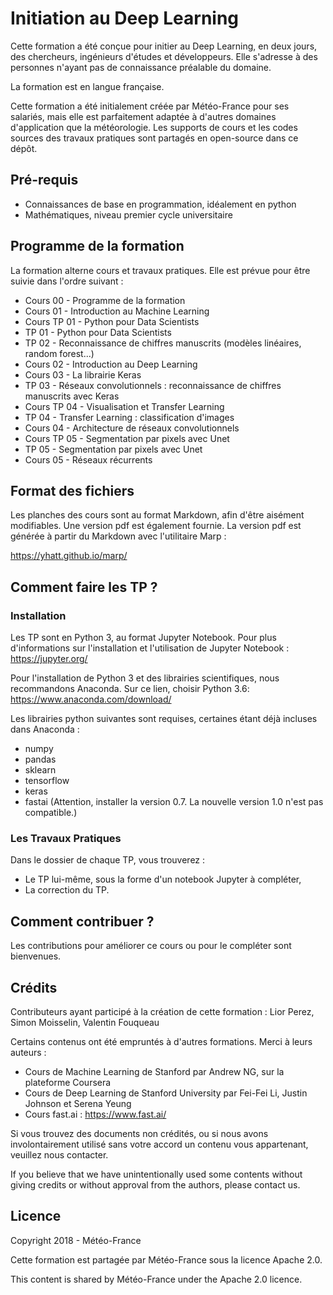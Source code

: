 # Initiation au Deep Learning

Cette formation a été conçue pour initier au Deep Learning, en deux jours, des chercheurs, ingénieurs d'études et développeurs. Elle s'adresse à des personnes n'ayant pas de connaissance préalable du domaine.

La formation est en langue française.

Cette formation a été initialement créée par Météo-France pour ses salariés, mais elle est parfaitement adaptée à d'autres domaines d'application que la météorologie. Les supports de cours et les codes sources des travaux pratiques sont partagés en open-source dans ce dépôt.

## Pré-requis

  * Connaissances de base en programmation, idéalement en python
  * Mathématiques, niveau premier cycle universitaire

## Programme de la formation

La formation alterne cours et travaux pratiques. Elle est prévue pour être suivie dans l'ordre suivant :

  * Cours 00    - Programme de la formation
  * Cours 01    - Introduction au Machine Learning
  * Cours TP 01 - Python pour Data Scientists
  * TP 01       - Python pour Data Scientists
  * TP 02       - Reconnaissance de chiffres manuscrits (modèles linéaires, random forest...)
  * Cours 02    - Introduction au Deep Learning
  * Cours 03    - La librairie Keras
  * TP 03       - Réseaux convolutionnels : reconnaissance de chiffres manuscrits avec Keras
  * Cours TP 04 - Visualisation et Transfer Learning
  * TP 04       - Transfer Learning : classification d'images
  * Cours 04    - Architecture de réseaux convolutionnels
  * Cours TP 05 - Segmentation par pixels avec Unet
  * TP 05       - Segmentation par pixels avec Unet
  * Cours 05    - Réseaux récurrents
  
## Format des fichiers

Les planches des cours sont au format Markdown, afin d'être aisément modifiables. Une version pdf est également fournie. La version pdf est générée à partir du Markdown avec l'utilitaire Marp :

https://yhatt.github.io/marp/

## Comment faire les TP ?

### Installation

Les TP sont en Python 3, au format Jupyter Notebook. Pour plus d'informations sur l'installation et l'utilisation de Jupyter Notebook : https://jupyter.org/

Pour l'installation de Python 3 et des librairies scientifiques, nous recommandons Anaconda. Sur ce lien, choisir Python 3.6:
https://www.anaconda.com/download/

Les librairies python suivantes sont requises, certaines étant déjà incluses dans Anaconda :

  * numpy
  * pandas
  * sklearn
  * tensorflow
  * keras
  * fastai (Attention, installer la version 0.7. La nouvelle version 1.0 n'est pas compatible.)

### Les Travaux Pratiques

Dans le dossier de chaque TP, vous trouverez :

  * Le TP lui-même, sous la forme d'un notebook Jupyter à compléter,
  * La correction du TP.

## Comment contribuer ?

Les contributions pour améliorer ce cours ou pour le compléter sont bienvenues.

## Crédits

Contributeurs ayant participé à la création de cette formation : Lior Perez, Simon Moisselin, Valentin Fouqueau

Certains contenus ont été empruntés à d'autres formations. Merci à leurs auteurs :

  * Cours de Machine Learning de Stanford par Andrew NG, sur la plateforme Coursera
  * Cours de Deep Learning de Stanford University par Fei-Fei Li, Justin Johnson et Serena Yeung
  * Cours fast.ai : https://www.fast.ai/

Si vous trouvez des documents non crédités, ou si nous avons involontairement utilisé sans votre accord un contenu vous appartenant, veuillez nous contacter.

If you believe that we have unintentionally used some contents without giving credits or without approval from the authors, please contact us.

## Licence

Copyright 2018 - Météo-France

Cette formation est partagée par Météo-France sous la licence Apache 2.0.

This content is shared by Météo-France under the Apache 2.0 licence.